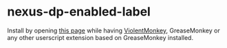 # nexus-dp-enabled-label

Install by opening [this page](https://anotherpillow.github.io/nexus-dp-enabled-label/dp-enabled-label.user.js) while having [ViolentMonkey](https://violentmonkey.github.io/get-it/), GreaseMonkey or any other userscript extension based on GreaseMonkey installed.
